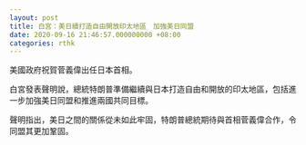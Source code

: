 ```yaml
---
layout: post
title: 白宮：美日續打造自由開放印太地區　加強美日同盟
date: 2020-09-16 21:46:57.000000000 +08:00
categories: rthk
---
```


美國政府祝賀菅義偉出任日本首相。

白宮發表聲明說，總統特朗普準備繼續與日本打造自由和開放的印太地區，包括進一步加強美日同盟和推進兩國共同目標。

聲明指出，美日之間的關係從未如此牢固，特朗普總統期待與首相菅義偉合作，令同盟其更加鞏固。
